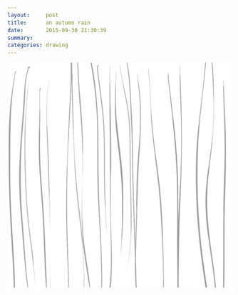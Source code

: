 ```yaml
---
layout:     post
title:      an autumn rain
date:       2015-09-30 21:30:39
summary:    
categories: drawing
---
```

![an autumn rain](/images/blog/an-autumn-rain.png "lustful")

